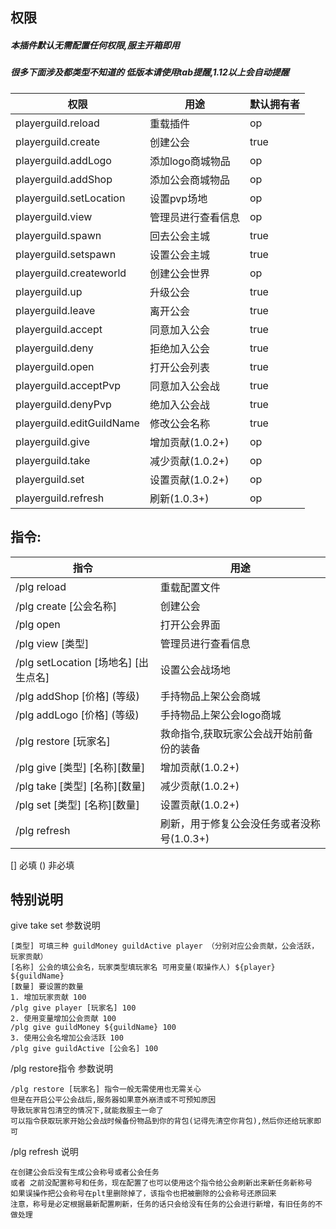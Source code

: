 ## 权限

##### 本插件默认无需配置任何权限,服主开箱即用

##### 很多下面涉及都类型不知道的 低版本请使用tab提醒,1.12以上会自动提醒

| 权限                           | 用途           | 默认拥有者  |
|------------------------------|--------------|--------|
| playerguild.reload           | 重载插件         | op     |
| playerguild.create           | 创建公会         | true   |
| playerguild.addLogo          | 添加logo商城物品   | op     |
| playerguild.addShop          | 添加公会商城物品     | op     |
| playerguild.setLocation      | 设置pvp场地      | op     |
| playerguild.view             | 管理员进行查看信息    | op     |
| playerguild.spawn            | 回去公会主城       | true   |
| playerguild.setspawn         | 设置公会主城       | true   |
| playerguild.createworld      | 创建公会世界       | op     |
| playerguild.up               | 升级公会         | true   |
| playerguild.leave            | 离开公会         | true   |
| playerguild.accept           | 同意加入公会       | true   |
| playerguild.deny             | 拒绝加入公会       | true   |
| playerguild.open             | 打开公会列表       | true   |
| playerguild.acceptPvp        | 同意加入公会战      | true   |
| playerguild.denyPvp          | 绝加入公会战       | true   |
| playerguild.editGuildName    | 修改公会名称       | true   |
| playerguild.give             | 增加贡献(1.0.2+) | op     |
| playerguild.take             | 减少贡献(1.0.2+) | op     |
| playerguild.set              | 设置贡献(1.0.2+) | op     |
| playerguild.refresh          | 刷新(1.0.3+)   | op     |

## 指令:

| 指令                               | 用途                        |
|----------------------------------|---------------------------|
| /plg reload                      | 重载配置文件                    |
| /plg create [公会名称]               | 创建公会                      |
| /plg open                        | 打开公会界面                    |
| /plg view  [类型]                  | 管理员进行查看信息                 |
| /plg setLocation  [场地名] [出生点名]   | 设置公会战场地                   |
| /plg addShop  [价格] (等级)          | 手持物品上架公会商城                |
| /plg addLogo  [价格] (等级)          | 手持物品上架公会logo商城            |
| /plg restore  [玩家名]              | 救命指令,获取玩家公会战开始前备份的装备      |
| /plg give  [类型] [名称][数量]         | 增加贡献(1.0.2+)              |
| /plg take  [类型] [名称][数量]         | 减少贡献(1.0.2+)              |
| /plg set  [类型] [名称][数量]          | 设置贡献(1.0.2+)              |
| /plg refresh                     | 刷新，用于修复公会没任务或者没称号(1.0.3+) |
[] 必填 () 非必填

## 特别说明

give take set 参数说明
```
[类型] 可填三种 guildMoney guildActive player （分别对应公会贡献，公会活跃，玩家贡献）
[名称] 公会的填公会名，玩家类型填玩家名 可用变量(取操作人) ${player} ${guildName}
[数量] 要设置的数量
1. 增加玩家贡献 100
/plg give player [玩家名] 100
2. 使用变量增加公会贡献 100
/plg give guildMoney ${guildName} 100
3. 使用公会名增加公会活跃 100
/plg give guildActive [公会名] 100
```

/plg restore指令 参数说明
```
/plg restore [玩家名] 指令一般无需使用也无需关心  
但是在开启公平公会战后,服务器如果意外崩溃或不可预知原因  
导致玩家背包清空的情况下,就能救服主一命了   
可以指令获取玩家开始公会战时候备份物品到你的背包(记得先清空你背包),然后你还给玩家即可
```

/plg refresh 说明
```
在创建公会后没有生成公会称号或者公会任务
或者 之前没配置称号和任务，现在配置了也可以使用这个指令给公会刷新出来新任务新称号
如果误操作把公会称号在plt里删除掉了，该指令也把被删除的公会称号还原回来
注意，称号是必定根据最新配置刷新，任务的话只会给没有任务的公会进行新增，有旧任务的不做处理
```